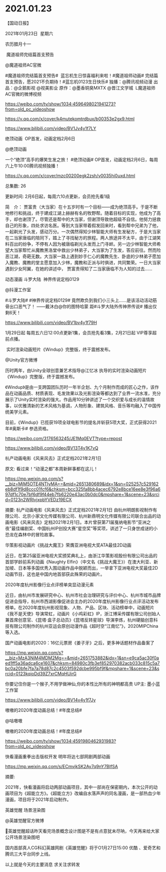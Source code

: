 ﻿#  2021.01.23
【国动日报】

2021年01月23日  星期六


农历腊月十一


 魔道祖师完结篇首支预告

@魔道祖师AC官微


#魔道祖师完结篇首支预告#  蓝忘机生日惊喜福利来啦！#魔道祖师动画# 完结篇首支预告，愿2021不负期待！#蓝忘机0123生日快乐#
独播：@腾讯视频动漫 出品：@企鹅影视 @视美影业 原作：@墨香铜臭MXTX @晋江文学城  L魔道祖师AC官微的微博视频 


https://weibo.com/tv/show/1034:4596498021941273?from=old_pc_videoshow

https://v.qq.com/x/cover/k4mutekomtrdbux/b00353e2gx9.html

https://www.bilibili.com/video/BV1Jv4y1f7LY










绝顶动画  OP首发，动画定档2月6日


@绝顶动画   


一个“绝顶”高手的爆笑生发之旅！
#绝顶动画# OP首发，动画定档2月6日，每周六上午10:00腾讯视频独播！

https://v.qq.com/x/cover/mzc00200egk2zsh/v0035hi0uxd.html




总集数: 26


更新时间: 2月6日起，每周六10点更新，会员抢先看1级


简　介： 贾富贵（大当家）在十五岁时有一个目标——成为绝顶高手。于是不断地修行和挑战，终于建成江湖上赫赫有名的牧野帮。随着目标的实现，他成为了高手，却也谢顶了。尽管还是帮中的大当家，但谢顶导致他超级不自信。他努力拯救自己的形象，四处求访名医。等到大当家带着假发回来时，看到帮中兄弟为了他，一起剃光了头发，感动万分。一次偶然得知少林智能大师有生发秘方，于是大当家在二当家唐临的陪同下，踏上了寻找秘方的旅程。两人旅途并不太平，由于江湖笑料百出的纷争，不停有人因为被唐临剃光头发而上门寻衅。另一边少林智能大师希望大当家帮忙从魔教黑洛堂中救出少林弟子，大当家为了生发，答应前往。然而险恶江湖，奇葩无数。大当家一路上遇到妙手仁心的魔教先生、卧底的少林弟子愿加入魔教、魔教的堂主愿意加入少林，魔教和正派与时俱进，共同繁荣。一日大当家遇到少女阿翼，在她的讲述中， 贾富贵得知了二当家唐临不为人知的过去……




动态漫画 斗罗大陆  神界传说定档0129


@抖漫工作室 


#斗罗大陆# #神界传说定档0129#
竟然欺负到我们小三头上……是该活动活动筋骨出口恶气了！
——戴沐白@你的图特哈蒙
距#斗罗大陆外传神界传说# 播出仅剩6天！

https://www.bilibili.com/video/BV1bv4y1f79H

1月29日起 每周五六日12:00点更新1集，会员抢先看3集，2月21日起 VIP尊享超前点播。


 实时渲染动画短片《Windup》完整版，终于震撼发布。

@Unity官方微博   


历时两年，由Unity全球创意兼艺术指导@江忆冰 执导的实时渲染动画短片《Windup》完整版，终于震撼发布。

《Windup》是由一支跨国团队历时一年半企划、九个月制作而成的匠心之作，该作品在动画品质、材质表现、毛发效果以及光影渲染等都达到了业界一流水准，充分展示了Unity实时渲染的强大。作品用10分钟讲述了一个交织爱与成长的温情故事，以优雅清新的艺术风格为基调，人物形象、建筑风格、音乐等均融入了中国传统美学元素。

目前，《Windup》已揽获19项全球电影节的提名并斩获5项大奖，正式获得2021年#奥斯卡# 参选资格。

https://weibo.com/3176563245/JE1Mq0EVT?type=repost

https://www.bilibili.com/video/BV13T4y1K7vQ







杭产动画电影《风来风去》正式定档2021年2月1日

原文: 看过来！“动漫之都”本周新鲜事都在这儿！

https://mp.weixin.qq.com/s?__biz=MjM5OTE4NTIyMA==&mid=2651380689&idx=1&sn=025257c529162eb8df1f9d8ccc01fcf6&chksm=bcc325fa8bb4acec6792e8bce16ee8e3f96a697df1c70e7bf6df9f44eb7fb6220e43ac0b0dc0&mpshare=1&scene=23&srcid=0123n2WRlvjxpbYVEDz19ECX


摘要: 杭产动画电影《风来风去》正式定档2021年2月1日
由杭州明朗影视制作有限公司、北京小家文化传媒有限公司、杭州新鼎明文化传媒有限公司联合出品的动画电影《风来风去》定档2021年2月1日。本片曾获第71届戛纳电影节“亚洲之夜”最佳编剧奖、中国杭州IP创投大赛“星空奖”等奖项，讲述了一只身世成谜的小恐龙在森林中的冒险故事。

华策影视动画片《挑战大魔王》荣膺亚洲电视大奖ATA最佳2D动画

近日，在第25届亚洲电视大奖颁奖典礼上，由浙江华策影视股份有限公司出品的首部学龄前系列动画《Naughty Elfin》（中文名《挑战大魔王》）在澳大利亚、新加坡、日本等多国优秀入围动画作品中脱颖而出，一举拿下亚洲电视大奖最佳2D动画节目，这也是中国内地首部获此殊荣的动画片。

2020年度杭州影像行业点评榜单突显动漫元素


近日，由杭州市发展研究中心、杭州市社会治理研究与评价中心、杭州市城市品牌促进会指导，杭州市西湖影像促进会主办的2020年度杭州影像行业点评活动发布榜单。在2020年度杭州影视现象、人物、产品、区块、活动榜单中，动画短片《我不是天使》导演常虹，动画片《小鸡彩虹》IP，浙江博采传媒有限公司创始人兼首席创意官、《昆塔·盒子总动员》《昆塔反转星球》导演李炼，杭州硬脑创意科技有限公司制作的杭州亚运会原创动漫作品《超时空“江南忆”》，2020MIPChina等入选。







国产动画电影的2020：16亿元票房《姜子牙》之后，更多神话题材作品备案了

https://mp.weixin.qq.com/s?__biz=MzA3NjM4MDM2Mg==&mid=2651753882&idx=1&sn=e9ca5ac30f0aed1ff5a36adca6ce1607&chksm=84980c3fb3ef852970382acb033c815c5a7bc0a20bfe7fa7a78d87c2c4503f592dcbe995bf9f&mpshare=1&scene=23&srcid=0123kqioDd39Z7xrCMqHUirG


你要记住你是一个猴子,不用学做神仙,你的本性比所有的神明都高贵 UP主: 墨小蓝工作室

https://www.bilibili.com/video/BV14v4y1f7Jy




嗷嗷的2020年度动画总结！#年度总结#

@咕嗷嗷                            

嗷嗷的2020年度动画总结！#年度总结#

https://weibo.com/tv/show/1034:4591980462931983?from=old_pc_videoshow


快看漫画重拳出击版权开发 明年将达七部网剧两部动画

https://mp.weixin.qq.com/s/ECmvjkSK2Ay7q9nY7BIfSA

摘要:


2021年，快看漫画将启动两部动画项目，其中一部尚在保密期内，本次公开的动画项目为《超能立方》。《超能立方》改编自水落声声的同名漫画，是一部热血少年漫画，项目将于2021年启动制作。  




英雄觉醒 场景渲染图


@英雄觉醒官方微博                            

英雄觉醒超话昨天看完场景概念设计图是不是有点意犹未尽呐，今天再来给大家公开场景渲染图吧

国内首部真人CG科幻英雄网剧《英雄觉醒》将于O1月27日15:00 优酷 、爱奇艺和腾讯三大平台同步上线。













以上就是今天的主要消息
求关注求转发













